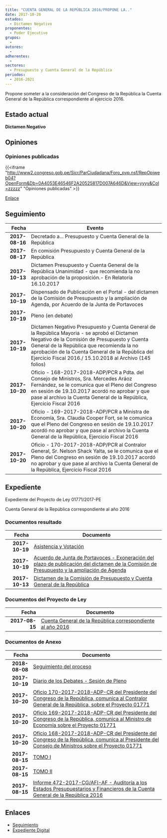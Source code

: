 ```yaml
---
title: "CUENTA GENERAL DE LA REPÚBLICA 2016/PROPONE LA.."
date: 2017-10-20
estados: 
  - Dictamen Negativo
proponentes: 
  - Poder Ejecutivo
grupos: 
  - 
autores: 
  - 
adherentes: 
  - 
sectores: 
  - Presupuesto y Cuenta General de la República
periodos: 
  - 2016-2021
---
```


Propone someter a la consideración del Congreso de la República la Cuenta General de la República correspondiente al ejercicio 2016.


## Estado actual

**Dictamen Negativo**

## Opiniones

### Opiniones publicadas

{{<iframe "http://www2.congreso.gob.pe/Sicr/ParCiudadana/Foro_pvp.nsf/RepOpiweb04?OpenForm&Db=0A4053E46546F2A20525817D007A646D&View=yyyy&Col=zzzzz" "Opiniones publicadas" >}}

[Enlace](http://www2.congreso.gob.pe/Sicr/ParCiudadana/Foro_pvp.nsf/RepOpiweb04?OpenForm&Db=0A4053E46546F2A20525817D007A646D&View=yyyy&Col=zzzzz)

## Seguimiento

| Fecha | Evento |
|------:|--------|
| **2017-08-16** | Decretado a... Presupuesto y Cuenta General de la República|
| **2017-08-17** | En comisión Presupuesto y Cuenta General de la República|
| **2017-10-13** | Dictamen Presupuesto y Cuenta General de la República Unanimidad - que recomienda la no aprobación de la proposición.- En Relatoría 16.10.2017|
| **2017-10-19** | Dispensado de Publicación en el Portal - del dictamen de la Comisión de Presupuesto y la ampliación de Agenda, por Acuerdo de la Junta de Portavoces|
| **2017-10-19** | Pleno (en debate)|
| **2017-10-19** | Dictamen Negativo Presupuesto y Cuenta General de la República Mayoria - se aprobó el Dictamen Negativo de la Comisión de Presupuesto y Cuenta General de la República que recomienda la no aprobación de la Cuenta General de la República del Ejercicio Fiscal 2016./ 15.10.2018 al Archivo (145 folios)|
| **2017-10-20** | Oficio - 168-2017-2018-ADP/PCR a Pdta. del Consejo de Ministros, Sra. Mercedes Aráoz Fernández, se le comunica que el Pleno del Congreso en sesión de 19.10.2017 acordó no aprobar y que pase al archivo la Cuenta General de la República, Ejercicio Fiscal 2016|
| **2017-10-20** | Oficio - 169-2017-2018-ADP/PCR a Ministra de Economía, Sra. Claudia Cooper Fort, se le comunica que el Pleno del Congreso en sesión de 19.10.2017 acordó no aprobar y que pase al archivo la Cuenta General de la República, Ejercicio Fiscal 2016|
| **2017-10-20** | Oficio - 170-2017-2018-ADP/PCR al Contralor General, Sr. Nelson Shack Yalta, se le comunica que el Pleno del Congreso en sesión de 19.10.2017 acordó no aprobar y que pase al archivo la Cuenta General de la República, Ejercicio Fiscal 2016|


## Expediente

Expediente del Proyecto de Ley 01771/2017-PE

Cuenta General de la República correspondiente al año 2016


### Documentos resultado

| Fecha | Documento |
|------:|--------|
| **2017-10-19** | [Asistencia y Votación](http://www.leyes.congreso.gob.pe/Documentos/2016_2021/Asistencia_y_Votacion/Proyectos_de_Ley/AV0177120171019.pdf) |
| **2017-10-19** | [Acuerdo de Junta de Portavoces - Exoneración del plazo de publicación del dictamen de la Comisión de Presupuesto y la ampliación de Agenda](http://www.leyes.congreso.gob.pe/Documentos/2016_2021/Acuerdos/Junta_Portavoces/AJP0177120171019.pdf) |
| **2017-10-13** | [Dictamen de la Comisión de Presupuesto y Cuenta General de la República](http://www.leyes.congreso.gob.pe/Documentos/2016_2021/Dictamenes/Proyectos_de_Ley/01771DC17MAY20171013_.pdf) |

### Documentos del Proyecto de Ley

| Fecha | Documento |
|------:|--------|
| **2017-08-15** | [Cuenta General de la República correspondiente al año 2016](http://www.leyes.congreso.gob.pe/Documentos/2016_2021/Proyectos_de_Ley_y_de_Resoluciones_Legislativas/PL0177120170815.pdf) |

### Documentos de Anexo

| Fecha | Documento |
|------:|--------|
| **2018-08-08** | [Seguimiento del proceso](http://www.leyes.congreso.gob.pe/Documentos/2016_2021/Seguimiento_de_Proyectos_de_Ley/01771PL20180808.pdf) |
| **2017-10-19** | [Diario de los Debates - Sesión de Pleno](http://www2.congreso.gob.pe/Sicr/DiarioDebates/Publicad.nsf/SesionesPleno/05256D6E0073DFE9052581BF0062E6CB/$FILE/PLO-2017-16.pdf) |
| **2017-10-20** | [Oficio 170-2017-2018-ADP-CR del Presidente del Congreso de la República, comunica al Contralor General de la República, sobre el Proyecto 01771](http://www.leyes.congreso.gob.pe/Documentos/2016_2021/Oficios/Presidencia_del_Congreso/OFICIO-170-2017-2018-ADP-PCR.pdf) |
| **2017-10-20** | [Oficio 169-2017-2018-ADP-CR del Presidente del Congreso de la República, comunica al Ministro de Economía sobre el Proyecto 01771](http://www.leyes.congreso.gob.pe/Documentos/2016_2021/Oficios/Presidencia_del_Congreso/OFICIO-169-2017-2018-ADP-PCR.pdf) |
| **2017-10-20** | [Oficio 168-2017-2018-ADP-CR del Presidente del Congreso de la República, comunica al Presidente del Consejo de Ministros sobre el Proyecto 01771](http://www.leyes.congreso.gob.pe/Documentos/2016_2021/Oficios/Presidencia_del_Congreso/OFICIO-168-2017-2018-ADP-CR.pdf) |
| **2017-08-15** | [TOMO I](http://www.leyes.congreso.gob.pe/Documentos/2016_2021/Proyectos_de_Ley_y_de_Resoluciones_Legislativas/Anexos/TOMO-I..pdf) |
| **2017-08-15** | [TOMO II](http://www.leyes.congreso.gob.pe/Documentos/2016_2021/Proyectos_de_Ley_y_de_Resoluciones_Legislativas/Anexos/TOMO-II..pdf) |
| **2017-08-15** | [Informe 472-2017-CG/AFI-AF - Auditoría a los Estados Presupuestarios y Financieros de la Cuenta General de la República 2016](http://www.leyes.congreso.gob.pe/Documentos/2016_2021/Proyectos_de_Ley_y_de_Resoluciones_Legislativas/Anexos/INF-472-2017-CG-AFI-AF_..pdf) |

## Enlaces 

- [Seguimiento](http://www2.congreso.gob.pe/Sicr/TraDocEstProc/CLProLey2016.nsf/f7fff46988ca05b1052578e100829cc7/7cf77fe10cfe3b260525817d005f2f34?OpenDocument)
- [Expediente Digital](http://www2.congreso.gob.pe/Sicr/TraDocEstProc/CLProLey2016.nsf/f7fff46988ca05b1052578e100829cc7/7cf77fe10cfe3b260525817d005f2f34?OpenDocument&Click=05257FB7005EB655.eb71d0cf91d8294e05256cdf006b5706/$Body/0.1C6C)
